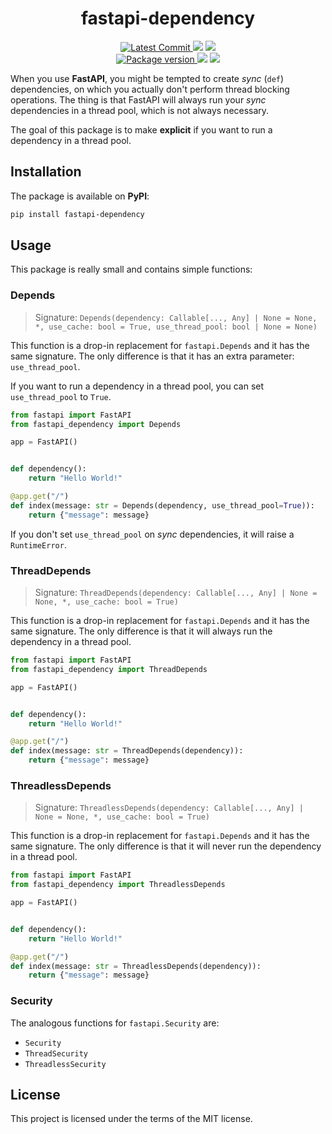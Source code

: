 <h1 align="center">
    <strong>fastapi-dependency</strong>
</h1>
<p align="center">
    <a href="https://github.com/Kludex/fastapi-dependency" target="_blank">
        <img src="https://img.shields.io/github/last-commit/Kludex/fastapi-dependency" alt="Latest Commit">
    </a>
        <img src="https://img.shields.io/github/workflow/status/Kludex/fastapi-dependency/CI">
        <a href="https://github.com/Kludex/fastapi-dependency/actions?workflow=CI" target="_blank">
            <img src="https://img.shields.io/badge/Coverage-100%25-success">
        </a>
    <br />
    <a href="https://pypi.org/project/fastapi-dependency" target="_blank">
        <img src="https://img.shields.io/pypi/v/fastapi-dependency" alt="Package version">
    </a>
    <img src="https://img.shields.io/pypi/pyversions/fastapi-dependency">
    <img src="https://img.shields.io/github/license/Kludex/fastapi-dependency">
</p>

When you use **FastAPI**, you might be tempted to create _sync_ (`def`) dependencies, on which you actually don't perform thread blocking operations.
The thing is that FastAPI will always run your _sync_ dependencies in a thread pool, which is not always necessary.

The goal of this package is to make **explicit** if you want to run a dependency in a thread pool.

## Installation

The package is available on **PyPI**:

```bash
pip install fastapi-dependency
```

## Usage

This package is really small and contains simple functions:

### Depends

> Signature: `Depends(dependency: Callable[..., Any] | None = None, *, use_cache: bool = True, use_thread_pool: bool | None = None)`

This function is a drop-in replacement for `fastapi.Depends` and it has the same signature.
The only difference is that it has an extra parameter: `use_thread_pool`.

If you want to run a dependency in a thread pool, you can set `use_thread_pool` to `True`.

```python
from fastapi import FastAPI
from fastapi_dependency import Depends

app = FastAPI()


def dependency():
    return "Hello World!"

@app.get("/")
def index(message: str = Depends(dependency, use_thread_pool=True)):
    return {"message": message}
```

If you don't set `use_thread_pool` on _sync_ dependencies, it will raise a `RuntimeError`.

### ThreadDepends

> Signature: `ThreadDepends(dependency: Callable[..., Any] | None = None, *, use_cache: bool = True)`

This function is a drop-in replacement for `fastapi.Depends` and it has the same signature.
The only difference is that it will always run the dependency in a thread pool.

```python
from fastapi import FastAPI
from fastapi_dependency import ThreadDepends

app = FastAPI()


def dependency():
    return "Hello World!"

@app.get("/")
def index(message: str = ThreadDepends(dependency)):
    return {"message": message}
```

### ThreadlessDepends

> Signature: `ThreadlessDepends(dependency: Callable[..., Any] | None = None, *, use_cache: bool = True)`

This function is a drop-in replacement for `fastapi.Depends` and it has the same signature.
The only difference is that it will never run the dependency in a thread pool.

```python
from fastapi import FastAPI
from fastapi_dependency import ThreadlessDepends

app = FastAPI()


def dependency():
    return "Hello World!"

@app.get("/")
def index(message: str = ThreadlessDepends(dependency)):
    return {"message": message}
```

### Security

The analogous functions for `fastapi.Security` are:

- `Security`
- `ThreadSecurity`
- `ThreadlessSecurity`

## License

This project is licensed under the terms of the MIT license.
